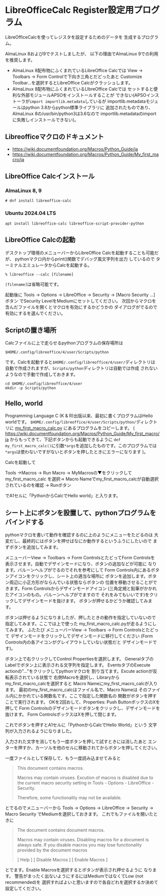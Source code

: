 # LibreOfficeCalc Register設定用プログラム

LibreOfficeCalcを使ってレジスタを設定するためのデータを
生成するプログラム。

AlmaLinux 8および9でテストしましたが、
以下の理由でAlmaLinux 9での利用を推奨します。

- AlmaLinux 8配布物にふくまれているLibreOffice Calcでは
  View -> Toolbars -> Form Controlで下向き三角とだどったあと
  Customize Toolbar...を選択するとLibreOffice Calcがクラッシュします。
- AlmaLinux 8配布物にふくまれているLIbreOffice Calcでは
  セットすると便利な外部モジュールAPSOをインストールすることが
  できない(APSOインストーラが``import importlib.metadata``しているが
  importlib.metadataモジュールはpython 3.8からpython標準ライブラリに
  追加されたものであり、AlmaLinux 8の/usr/bin/python3は3.6なので
  importlib.metadataのimportに失敗しインストールできない)。

## Libreofficeマクロのドキュメント

- https://wiki.documentfoundation.org/Macros/Python_Guide/ja
- https://wiki.documentfoundation.org/Macros/Python_Guide/My_first_macro/ja

## LibreOffice Calcインストール

### AlmaLinux 8, 9

```
# dnf install libreoffice-calc
```

### Ubuntu 2024.04 LTS

```
apt install libreoffice-calc libreoffice-script-provider-python
```

## LibreOffice Calcの起動

デスクトップ環境のメニューバーからLibreOffice Calcを起動することも可能だが、
pythonマクロ内からprint()関数でデバッグ風文字列を出力 しているので
ターミナルエミュレータからCalcを起動する。

```
% libreoffice --calc [filename]
```

``[filename]``は省略可能です。

起動後に
Tools -> Options -> LibreOffice -> Security -> [Macro Security ...] ボタン
でSecurity LevelをMediumにセットしてください。
次回からマクロを含んだファイルを開くとマクロを有効にするかどうかの
ダイアログがでるので有効にするを選んでください。

## Scriptの置き場所

Calcファイルに上で走らせるpythonプログラムの保存場所は

```
$HOME/.config/libreoffice/4/user/Scripts/python
```

です。Calcを起動すると``$HOME/.config/libreoffice/4/user/``ディレクトリは
自動で作成されますが、``Scripts/python``ディレクトリは自動では作成
されないようなので手動で作成しておきます。

```
cd $HOME/.config/libreoffice/4/user
mkdir -p Scripts/python
```

## Hello, world

Programming Language C (K & R)出版以来、最初に書くプログラムはHello worldです。
``$HOME/.config/libreoffice/4/user/Scripts/python/``ディレクトリに
[my_first_macro_calc.py](my_first_macro_calc.py)
にあるプログラムをコピーします。
(
https://wiki.documentfoundation.org/Macros/Python_Guide/My_first_macro/ja
からもってきて、下記ボタンからも起動できるように
``def my_first_macro_calc()``に引数``*args``を追加したものです。このプログラムでは
``*args``は使わないですがないとボタンを押したときにエラーになります
)。

Calcを起動して

Tools →Macros → Run Macro → MyMacrosの▼をクリックして my_first_macro_calc
を選択→ Macro Nameでmy_first_macro_calcが自動選択されているのを確認
→ Runボタン

でA1セルに「PythonからCalcでHello world」と入ります。

## シート上にボタンを設置して、pythonプログラムをバインドする

pythonマクロを書いて動作を確認するのに上のようにメニューをたどるのは
大変だし、最終的にはボタンを押せばなにか動作するというふうにしたいので
まずボタンを追加してみます。

メニューバーView -> Toolbars -> Form ControlsとたどってForm Controlsを
表示させます。自動でデザインモードになり、ボタンの追加などが可能に
なります。バルーンヘルプがでるのでそれを参考にして
Form Controls内にあるボタンアイコンをクリックし、シート上の適当な場所に
ボタンを追加します。ボタン周辺に小正方形がならんでいる状態ならボタンの
位置を移動させることができます。Form Controlsからデザインモードアイコン
(三角定規と鉛筆がかかれたアイコンのもの。バルーンヘルプがでますので
それをみてもいいです)をクリックしてデザインモードを抜けます。
ボタンが押せるかどうか確認してみます。

ボタンは押せるようになりましたが、押したときの動作を指定していないので
指定してみます。ここでは上で使った
my_first_macro_calc.pyが走るようにしてみます。
ふたたび
メニューバーView -> Toolbars -> Form Controlsとたどって
デザインモードをクリックしてデザインモードに移行してください
(Form Controls内の各アイコンがグレイアウトしていない状態だと
デザインモードです)。

ボタン上で右クリックしてControl Propertiesを選択します。
GeneralタブのLabelでボタン上に表示される文字列を指定します。
EventsタブのExecute actionの"..."をクリックしてpythonマクロを
割り当てます。Excute actionが反転表示されている状態で
右側Macroを選択し、Libraryからmy_first_macro_calcを選択すると
Macro Nameにmy_first_macro_calcが入ります。
最初のmy_first_macro_calcはファイル名で、Macro Nameは
そのファイル内にかかれている関数名です。ここで指定した関数名の
関数がボタンを押すことで実行されます。
OKを2回おして、Properties: Push ButtonボックスのXを押して
Form Controlsのデザインモードボタンをクリックし、デザインモードを
抜けます。
Form ControlsボックスはXを押して閉じます。

これでボタンを押すとA1セルに「PythonからCalcでHello World」という
文字列が入力されるようになりました。

入力された文字を消してもう一度ボタンを押して試すときには消したあと
エンターを押すか、カーソルを他のセルに移動されてからボタンを押してください。

一度ファイルとして保存して、もう一度読み込ませてみると

> This document contains macros.
>
> Macros may contain viruses. Excution of macros is disabled due to
> the current macro security setting in Tools - Options - LibreOffice - Security.
>
> Therefore, some functionality may not be available.

とでるのでメニューバーから
Tools -> Options -> LibreOffice -> Security -> Macro Security
でMediumを選択しておきます。
これでもファイルを開いたときに

> The document contains document macros.
>
> Macros may contain viruses.  Disabling macros for a document is always safe.  If
> you disable macros you may lose functionality provided by the document macros
>
> [ Help ] [ Disable Macros ] [ Enable Macros ]

とでます。Enable Macrosを選択するとボタンが表示され押せるように
なります。
警告がまったく出ないようにするにはMediumではなくてLow (not recommended)を
選択すればよいと思いますので各自どれを選択するか決めて設定してください。
